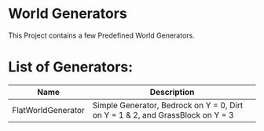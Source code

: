 # World Generators

This Project contains a few Predefined World Generators.

# List of Generators:
|Name|Description|
|--|--|
|FlatWorldGenerator|Simple Generator, Bedrock on Y = 0, Dirt on Y = 1 & 2, and GrassBlock on Y = 3